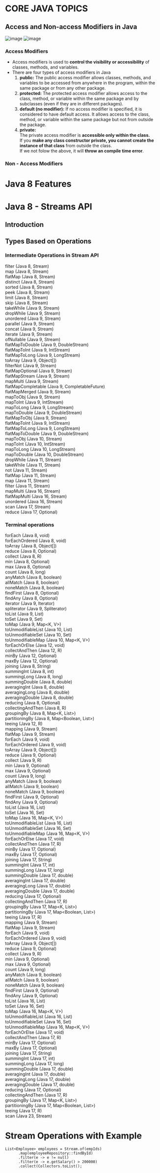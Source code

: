 # CORE JAVA TOPICS

## Access and Non-access Modifiers in Java
![image](https://github.com/Anandhakumar2980/core-Java_material/assets/126327213/34c12442-8970-4c03-b42f-aa6dea938f9b)
![image](https://github.com/Anandhakumar2980/core-Java_material/assets/126327213/51d66b10-e621-4979-9890-1604e335f4d3)
### Access Modifiers 
- Access modifiers is used to __control the visibility or accessibility__ of classes, methods, and variables.
- There are four types of access modifiers in Java <br>
     1. __public:__ The public access modifier allows classes, methods, and variables to be accessed from anywhere in the program, within the same package or from any other package.
     2. __protected:__ The protected access modifier allows access to the class, method, or variable within the same package and by subclasses (even if they are in different packages).
     4. __default (no modifier):__ If no access modifier is specified, it is considered to have default access. It allows access to the class, method, or variable within the same package but not from outside the package.
     2. __private:__ <br>
                    The private access modifier is __accessible only within the class.__ <br>
                    If you __make any class constructor private, you cannot create the instance of that class__ from outside the class. <br>
                    If we not folow the above, it will __throw an compile time error__.
### Non - Access Modifiers 

# Java 8 Features

# Java 8 - Streams API

## Introduction 

## Types Based on Operations

### Intermediate Operations in Stream API 

filter (Java 8, Stream<T>)<br>
map (Java 8, Stream<R>)<br>
flatMap (Java 8, Stream<R>)<br>
distinct (Java 8, Stream<T>)<br>
sorted (Java 8, Stream<T>)<br>
peek (Java 8, Stream<T>)<br>
limit (Java 8, Stream<T>)<br>
skip (Java 8, Stream<T>)<br>
takeWhile (Java 9, Stream<T>)<br>
dropWhile (Java 9, Stream<T>)<br>
unordered (Java 9, Stream<T>)<br>
parallel (Java 9, Stream<T>)<br>
concat (Java 9, Stream<T>)<br>
iterate (Java 9, Stream<T>)<br>
ofNullable (Java 9, Stream<T>)<br>
flatMapToDouble (Java 9, DoubleStream)<br>
flatMapToInt (Java 9, IntStream)<br>
flatMapToLong (Java 9, LongStream)<br>
toArray (Java 9, Object[])<br>
filterNot (Java 9, Stream<T>)<br>
flatMapOptional (Java 9, Stream<R>)<br>
flatMapStream (Java 9, Stream<R>)<br>
mapMulti (Java 9, Stream<R>)<br>
flatMapCompletable (Java 9, CompletableFuture<Void>)<br>
flatMapMerged (Java 9, Stream<R>)<br>
mapToObj (Java 9, Stream<R>)<br>
mapToInt (Java 9, IntStream)<br>
mapToLong (Java 9, LongStream)<br>
mapToDouble (Java 9, DoubleStream)<br>
flatMapToObj (Java 9, Stream<R>)<br>
flatMapToInt (Java 9, IntStream)<br>
flatMapToLong (Java 9, LongStream)<br>
flatMapToDouble (Java 9, DoubleStream)<br>
mapToObj (Java 10, Stream<R>)<br>
mapToInt (Java 10, IntStream)<br>
mapToLong (Java 10, LongStream)<br>
mapToDouble (Java 10, DoubleStream)<br>
dropWhile (Java 11, Stream<T>)<br>
takeWhile (Java 11, Stream<T>)<br>
not (Java 11, Stream<T>)<br>
flatMap (Java 11, Stream<R>)<br>
map (Java 11, Stream<R>)<br>
filter (Java 11, Stream<T>)<br>
mapMulti (Java 16, Stream<R>)<br>
flatMapMulti (Java 16, Stream<R>)<br>
unordered (Java 16, Stream<T>)<br>
scan (Java 17, Stream<T>)<br>
reduce (Java 17, Optional<T>)<br>
      
### Terminal operations

forEach (Java 8, void)<br>
forEachOrdered (Java 8, void)<br>
toArray (Java 8, Object[])<br>
reduce (Java 8, Optional<T>)<br>
collect (Java 8, R)<br>
min (Java 8, Optional<T>)<br>
max (Java 8, Optional<T>)<br>
count (Java 8, long)<br>
anyMatch (Java 8, boolean)<br>
allMatch (Java 8, boolean)<br>
noneMatch (Java 8, boolean)<br>
findFirst (Java 8, Optional<T>)<br>
findAny (Java 8, Optional<T>)<br>
iterator (Java 9, Iterator<T>)<br>
spliterator (Java 9, Spliterator<T>)<br>
toList (Java 9, List<T>)<br>
toSet (Java 9, Set<T>)<br>
toMap (Java 9, Map<K, V>)<br>
toUnmodifiableList (Java 10, List<T>)<br>
toUnmodifiableSet (Java 10, Set<T>)<br>
toUnmodifiableMap (Java 10, Map<K, V>)<br>
forEachOrElse (Java 12, void)<br>
collectAndThen (Java 12, R)<br>
minBy (Java 12, Optional<T>)<br>
maxBy (Java 12, Optional<T>)<br>
joining (Java 8, String)<br>
summingInt (Java 8, int)<br>
summingLong (Java 8, long)<br>
summingDouble (Java 8, double)<br>
averagingInt (Java 8, double)<br>
averagingLong (Java 8, double)<br>
averagingDouble (Java 8, double)<br>
reducing (Java 8, Optional<T>)<br>
collectingAndThen (Java 8, R)<br>
groupingBy (Java 8, Map<K, List<T>>)<br>
partitioningBy (Java 8, Map<Boolean, List<T>>)<br>
teeing (Java 12, R)<br>
mapping (Java 9, Stream<R>)<br>
flatMap (Java 9, Stream<R>)<br>
forEach (Java 9, void)<br>
forEachOrdered (Java 9, void)<br>
toArray (Java 9, Object[])<br>
reduce (Java 9, Optional<T>)<br>
collect (Java 9, R)<br>
min (Java 9, Optional<T>)<br>
max (Java 9, Optional<T>)<br>
count (Java 9, long)<br>
anyMatch (Java 9, boolean)<br>
allMatch (Java 9, boolean)<br>
noneMatch (Java 9, boolean)<br>
findFirst (Java 9, Optional<T>)<br>
findAny (Java 9, Optional<T>)<br>
toList (Java 16, List<T>)<br>
toSet (Java 16, Set<T>)<br>
toMap (Java 16, Map<K, V>)<br>
toUnmodifiableList (Java 16, List<T>)<br>
toUnmodifiableSet (Java 16, Set<T>)<br>
toUnmodifiableMap (Java 16, Map<K, V>)<br>
forEachOrElse (Java 17, void)<br>
collectAndThen (Java 17, R)<br>
minBy (Java 17, Optional<T>)<br>
maxBy (Java 17, Optional<T>)<br>
joining (Java 17, String)<br>
summingInt (Java 17, int)<br>
summingLong (Java 17, long)<br>
summingDouble (Java 17, double)<br>
averagingInt (Java 17, double)<br>
averagingLong (Java 17, double)<br>
averagingDouble (Java 17, double)<br>
reducing (Java 17, Optional<T>)<br>
collectingAndThen (Java 17, R)<br>
groupingBy (Java 17, Map<K, List<T>>)<br>
partitioningBy (Java 17, Map<Boolean, List<T>>)<br>
teeing (Java 17, R)<br>
mapping (Java 9, Stream<R>)<br>
flatMap (Java 9, Stream<R>)<br>
forEach (Java 9, void)<br>
forEachOrdered (Java 9, void)<br>
toArray (Java 9, Object[])<br>
reduce (Java 9, Optional<T>)<br>
collect (Java 9, R)<br>
min (Java 9, Optional<T>)<br>
max (Java 9, Optional<T>)<br>
count (Java 9, long)<br>
anyMatch (Java 9, boolean)<br>
allMatch (Java 9, boolean)<br>
noneMatch (Java 9, boolean)<br>
findFirst (Java 9, Optional<T>)<br>
findAny (Java 9, Optional<T>)<br>
toList (Java 16, List<T>)<br>
toSet (Java 16, Set<T>)<br>
toMap (Java 16, Map<K, V>)<br>
toUnmodifiableList (Java 16, List<T>)<br>
toUnmodifiableSet (Java 16, Set<T>)<br>
toUnmodifiableMap (Java 16, Map<K, V>)<br>
forEachOrElse (Java 17, void)<br>
collectAndThen (Java 17, R)<br>
minBy (Java 17, Optional<T>)<br>
maxBy (Java 17, Optional<T>)<br>
joining (Java 17, String)<br>
summingInt (Java 17, int)<br>
summingLong (Java 17, long)<br>
summingDouble (Java 17, double)<br>
averagingInt (Java 17, double)<br>
averagingLong (Java 17, double)<br>
averagingDouble (Java 17, double)<br>
reducing (Java 17, Optional<T>)<br>
collectingAndThen (Java 17, R)<br>
groupingBy (Java 17, Map<K, List<T>>)<br>
partitioningBy (Java 17, Map<Boolean, List<T>>)<br>
teeing (Java 17, R)<br>
scan (Java 23, Stream<T>)<br>
      
# Stream Operations with Example
      
```
List<Employee> employees = Stream.of(empIds)
      .map(employeeRepository::findById)
      .filter(e -> e != null)
      .filter(e -> e.getSalary() > 200000)
      .collect(Collectors.toList();
```
